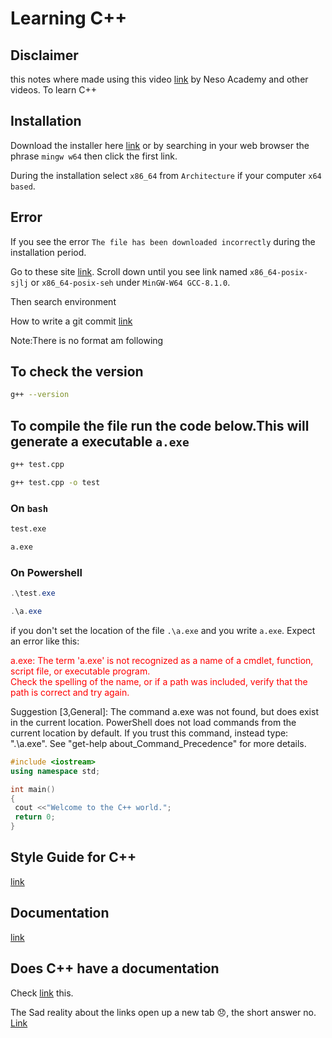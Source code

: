 # Learning C++

## Disclaimer

this notes where made using this video [link](https://youtube.com/playlist?list=PLBlnK6fEyqRh6isJ01MBnbNpV3ZsktSyS) by Neso Academy and other videos. To learn C++

## Installation

Download the installer here [link](https://sourceforge.net/projects/mingw-w64/files/Toolchains%20targetting%20Win32/Personal%20Builds/mingw-builds/installer/mingw-w64-install.exe/download) or by searching in your web browser the phrase `mingw w64` then click the first link.

During the installation select `x86_64` from `Architecture` if your computer `x64 based`.

## Error

If you see the error `The file has been downloaded incorrectly` during the installation period.

Go to these site [link](https://sourceforge.net/projects/mingw-w64/files/). Scroll down until you see link named `x86_64-posix-sjlj` or `x86_64-posix-seh` under `MinGW-W64 GCC-8.1.0`.

Then search environment

How to write a git commit [link](https://reflectoring.io/meaningful-commit-messages/)

Note:There is no format am following

## To check the version

```bash
g++ --version
```

## To compile the file run the code below.This will generate a executable `a.exe`

```bash
g++ test.cpp
```

```bash
g++ test.cpp -o test
```

### On `bash`

```bash
test.exe
```

```bash
a.exe
```

### On Powershell

```powershell
.\test.exe
```

```powershell
.\a.exe 
```

if you don't set the location of the file `.\a.exe` and you write `a.exe`. Expect an error like this:

<p style="color:red;">a.exe: The term 'a.exe' is not recognized as a name of a cmdlet, function, script file, or executable program.<br> Check the spelling of the name, or if a path was included, verify that the path is correct and try again.</p>
<p>Suggestion [3,General]: The command a.exe was not found, but does exist in the current location. PowerShell does not load commands from the current location by default. If you trust this command, instead type: ".\a.exe". See "get-help about_Command_Precedence" for more details.</p>

```C++
#include <iostream>
using namespace std;

int main()
{
 cout <<"Welcome to the C++ world.";
 return 0;
}
```

## Style Guide for C++

[link](https://github.com/motine/cppstylelineup)

## Documentation

[link](https://en.cppreference.com/w/)

## Does C++ have a documentation

Check [link](https://stackoverflow.com/questions/34967756/where-is-the-official-c-documentation) this.

The Sad reality about the links open up a new tab 😞, the short answer no.
[Link](https://stackoverflow.com/questions/41915571/open-link-in-new-tab-with-github-markdown-using-target-blank)
